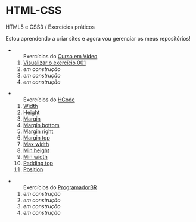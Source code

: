 # HTML-CSS
 HTML5 e CSS3 / Exercícios práticos

Estou aprendendo a criar sites e agora vou gerenciar os meus repositórios!

<ul>
  <li>
   <ol type="1">Exercícios do <a href="https://www.youtube.com/watch?v=jgQjeqGRdgA">Curso em Vídeo</a>
    <li><a href="https://llucasbrasil.github.io/HTML-CSS/CursoemVideo/Ex001/index.html">Visualizar o exercício 001</a></li>
    <li> <em>em construção</em> </li>
    <li> <em>em construção</em> </li>
    <li> <em>em construção</em> </li>
   </ol>
 </li>
</ul>
<ul>
  <li>
  <ol type="1">Exercícios do <a href="https://www.youtube.com/watch?v=t8TMQPS_7sc&list=PL-u8JWLN6xasK6rdmAu4YYofbKVashSVT">HCode</a>
    <li><a href="https://llucasbrasil.github.io/HTML-CSS/HCode/CSS/width,%20css.html">Width</a></li>
    <li><a href="https://llucasbrasil.github.io/HTML-CSS/HCode/CSS/height,%20css.html">Height</a></li>
    <li><a href="https://llucasbrasil.github.io/HTML-CSS/HCode/CSS/margin,%20css.html">Margin</a></li>
    <li><a href="https://llucasbrasil.github.io/HTML-CSS/HCode/CSS/margin-bottom.html">Margin bottom</li>
    <li><a href="https://llucasbrasil.github.io/HTML-CSS/HCode/CSS/margin-right.html">Margin right</a></li>
    <li><a href="https://llucasbrasil.github.io/HTML-CSS/HCode/CSS/margin-top.html">Margin top</a></li>
    <li><a href="https://llucasbrasil.github.io/HTML-CSS/HCode/CSS/max-width.html">Max width</a></li>
    <li><a href="https://llucasbrasil.github.io/HTML-CSS/HCode/CSS/min-height.html">Min height</a></li>
    <li><a href="https://llucasbrasil.github.io/HTML-CSS/HCode/CSS/min-width.html">Min width</a></li>
    <li><a href="https://llucasbrasil.github.io/HTML-CSS/HCode/CSS/padding-top.html">Padding top</a></li>
    <li><a href="https://llucasbrasil.github.io/HTML-CSS/HCode/CSS/treinando%20position.html">Position</a></li>
  </ol>
 </li>
</ul>
<ul>
  <li>
  <ol type="1">Exercícios do <a href="https://programadorbr.com/">ProgramadorBR</a>
    <li> <em>em construção</em> </li>
    <li> <em>em construção</em> </li>
    <li> <em>em construção</em> </li>
    <li> <em>em construção</em> </li>
  </ol>
 </li>
</ul>